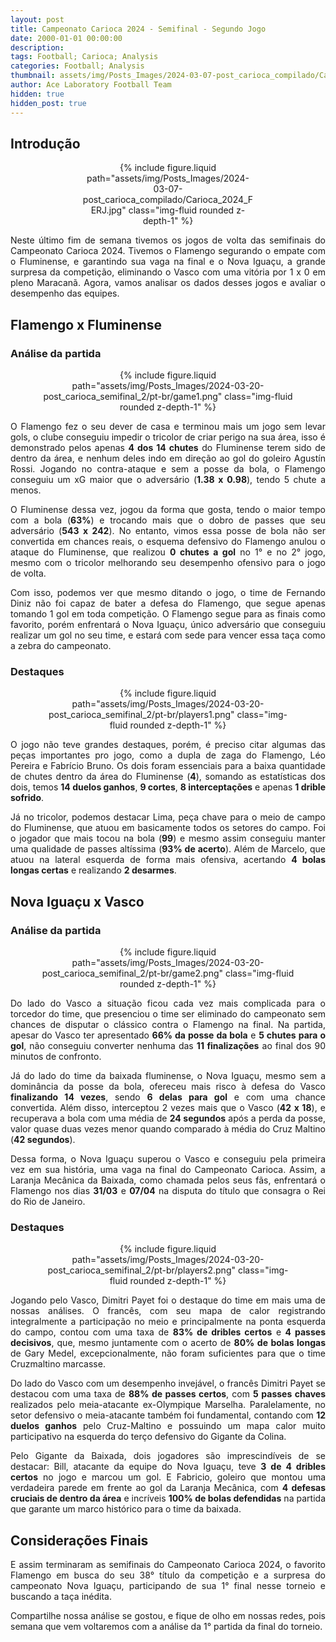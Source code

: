 ```yaml
---
layout: post
title: Campeonato Carioca 2024 - Semifinal - Segundo Jogo
date: 2000-01-01 00:00:00
description:
tags: Football; Carioca; Analysis
categories: Football; Analysis
thumbnail: assets/img/Posts_Images/2024-03-07-post_carioca_compilado/Carioca_2024_FERJ.jpg
author: Ace Laboratory Football Team
hidden: true
hidden_post: true
---
```


<h2>Introdução</h2>

<div style="width: 55%; margin: 0 auto; text-align: center;">
{% include figure.liquid path="assets/img/Posts_Images/2024-03-07-post_carioca_compilado/Carioca_2024_FERJ.jpg" class="img-fluid rounded z-depth-1" %}
</div>

<div style="text-align: justify">
<p align="justify">

Neste último fim de semana tivemos os jogos de volta das semifinais do Campeonato Carioca 2024. Tivemos o Flamengo segurando o empate com o Fluminense, e garantindo sua vaga na final e o Nova Iguaçu, a grande surpresa da competição, eliminando o Vasco com uma vitória por 1 x 0 em pleno Maracanã. Agora, vamos analisar os dados desses jogos e avaliar o desempenho das equipes.

</p>
</div>

<h2>Flamengo x Fluminense</h2>

<div style="text-align: justify">

<h3>Análise da partida</h3>
<div style="width: 80%; margin: 0 auto; text-align: center;">
{% include figure.liquid path="assets/img/Posts_Images/2024-03-20-post_carioca_semifinal_2/pt-br/game1.png" class="img-fluid rounded z-depth-1" %}
</div>

<p align="justify">

O Flamengo fez o seu dever de casa e terminou mais um jogo sem levar gols, o clube conseguiu impedir o tricolor de criar perigo na sua área, isso é demonstrado pelos apenas <b>4 dos 14 chutes</b> do Fluminense terem sido de dentro da área, e nenhum deles indo em direção ao gol do goleiro Agustín Rossi. Jogando no contra-ataque e sem a posse da bola, o Flamengo conseguiu um xG maior que o adversário (<b>1.38 x 0.98</b>), tendo 5 chute a menos.

</p>

<p align="justify">

O Fluminense dessa vez, jogou da forma que gosta, tendo o maior tempo com a bola (<b>63%</b>) e trocando mais que o dobro de passes que seu adversário (<b>543 x 242</b>). No entanto, vimos essa posse de bola não ser convertida em chances reais, o esquema defensivo do Flamengo anulou o ataque do Fluminense, que realizou <b>0 chutes a gol</b> no 1° e no 2° jogo, mesmo com o tricolor melhorando seu desempenho ofensivo para o jogo de volta.

</p>

<p align="justify">

Com isso, podemos ver que mesmo ditando o jogo, o time de Fernando Diniz não foi capaz de bater a defesa do Flamengo, que segue apenas tomando 1 gol em toda competição. O Flamengo segue para as finais como favorito, porém enfrentará o Nova Iguaçu, único adversário que conseguiu realizar um gol no seu time, e estará com sede para vencer essa taça como a zebra do campeonato.

</p>

<h3>Destaques</h3>

<div style="width: 80%; margin: 0 auto; text-align: center;">
{% include figure.liquid path="assets/img/Posts_Images/2024-03-20-post_carioca_semifinal_2/pt-br/players1.png" class="img-fluid rounded z-depth-1" %}
</div>

<p align="justify">

O jogo não teve grandes destaques, porém, é preciso citar algumas das peças importantes pro jogo, como a dupla de zaga do Flamengo, Léo Pereira e Fabrício Bruno. Os dois foram essenciais para a baixa quantidade de chutes dentro da área do Fluminense (<b>4</b>), somando as estatísticas dos dois, temos <b>14 duelos ganhos</b>, <b>9 cortes</b>, <b>8 interceptações</b> e apenas <b>1 drible sofrido</b>.

</p>

<p align="justify">

Já no tricolor, podemos destacar Lima, peça chave para o meio de campo do Fluminense, que atuou em basicamente todos os setores do campo. Foi o jogador que mais tocou na bola (<b>99</b>) e mesmo assim conseguiu manter uma qualidade de passes altíssima (<b>93% de acerto</b>). Além de Marcelo, que atuou na lateral esquerda de forma mais ofensiva, acertando <b>4 bolas longas certas</b> e realizando <b>2 desarmes</b>.

</p>


</div>

<h2>Nova Iguaçu x Vasco</h2>

<div style="text-align: justify">
<h3>Análise da partida</h3>
<div style="width: 80%; margin: 0 auto; text-align: center;">
{% include figure.liquid path="assets/img/Posts_Images/2024-03-20-post_carioca_semifinal_2/pt-br/game2.png" class="img-fluid rounded z-depth-1" %}
</div>

<p align="justify">

Do lado do Vasco a situação ficou cada vez mais complicada para o torcedor do time, que presenciou o time ser eliminado do campeonato sem chances de disputar o clássico contra o Flamengo na final. Na partida, apesar do Vasco ter apresentado <b>66% da posse da bola</b> e <b>5 chutes para o gol</b>, não conseguiu converter nenhuma das <b>11 finalizações</b> ao final dos 90 minutos de confronto.

</p>

<p align="justify">

Já do lado do time da baixada fluminense, o Nova Iguaçu, mesmo sem a dominância da posse da bola, ofereceu mais risco à defesa do Vasco <b>finalizando 14 vezes</b>, sendo <b>6 delas para gol</b> e com uma chance convertida. Além disso, interceptou 2 vezes mais que o Vasco (<b>42 x 18</b>), e recuperava a bola com uma média de <b>24 segundos</b> após a perda da posse, valor quase duas vezes menor quando comparado à média do Cruz Maltino (<b>42 segundos</b>).

</p>

<p align="justify">

Dessa forma, o Nova Iguaçu superou o Vasco e conseguiu pela primeira vez em sua história, uma vaga na final do Campeonato Carioca. Assim, a Laranja Mecânica da Baixada, como chamada pelos seus fãs, enfrentará o Flamengo nos dias <b>31/03</b> e <b>07/04</b> na disputa do título que consagra o Rei do Rio de Janeiro.
</p>

<h3>Destaques</h3>

<div style="width: 80%; margin: 0 auto; text-align: center;">
{% include figure.liquid path="assets/img/Posts_Images/2024-03-20-post_carioca_semifinal_2/pt-br/players2.png" class="img-fluid rounded z-depth-1" %}
</div>

<p align="justify">

Jogando pelo Vasco, Dimitri Payet foi o destaque do time em mais uma de nossas análises. O francês, com seu mapa de calor registrando integralmente a participação no meio e principalmente na ponta esquerda do campo, contou com uma taxa de <b>83% de dribles certos</b> e <b>4 passes decisivos</b>, que, mesmo juntamente com o acerto de <b>80% de bolas longas</b> de Gary Medel, excepcionalmente, não foram suficientes para que o time Cruzmaltino marcasse.

</p>

<p align="justify">
Do lado do Vasco com um desempenho invejável, o francês Dimitri Payet se destacou com uma taxa de <b>88% de passes certos</b>, com <b>5 passes chaves</b> realizados pelo meia-atacante ex-Olympique Marselha. Paralelamente, no setor defensivo o meia-atacante também foi fundamental, contando com <b>12 duelos ganhos</b> pelo Cruz-Maltino e possuindo um mapa calor muito participativo na esquerda do terço defensivo do Gigante da Colina.
</p>

<p align="justify">
Pelo Gigante da Baixada, dois jogadores são imprescindíveis de se destacar: Bill, atacante da equipe do Nova Iguaçu, teve <b>3 de 4 dribles certos</b> no jogo e marcou um gol. E Fabricio, goleiro que montou uma verdadeira parede em frente ao gol da Laranja Mecânica, com <b>4 defesas cruciais de dentro da área</b> e incríveis <b>100% de bolas defendidas</b> na partida que garante um marco histórico para o time da baixada.

</p>
</div>

<h2>Considerações Finais</h2>
<div style="text-align: justify">

<p align="justify">

E assim terminaram as semifinais do Campeonato Carioca 2024, o favorito Flamengo em busca do seu 38° título da competição e a surpresa do campeonato Nova Iguaçu, participando de sua 1° final nesse torneio e buscando a taça inédita.

</p>

<p align="justify">
Compartilhe nossa análise se gostou, e fique de olho em nossas redes, pois semana que vem voltaremos com a análise da 1° partida da final do torneio.
</p>
</div>
